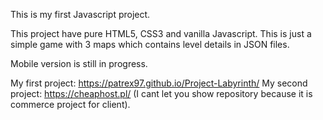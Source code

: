 This is my first Javascript project.

This project have pure HTML5, CSS3 and vanilla Javascript.
This is just a simple game with 3 maps which contains level details in JSON files.

Mobile version is still in progress.

My first project: https://patrex97.github.io/Project-Labyrinth/
My second project: https://cheaphost.pl/ (I cant let you show repository because it is commerce project for client).
